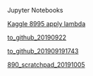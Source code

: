 Jupyter Notebooks

[Kaggle 8995 apply lambda](https://nbviewer.jupyter.org/github/letdata/provisional/blob/master/kaggle_8995_apply_lambda.ipynb)

[to_github_20190922](https://nbviewer.jupyter.org/github/letdata/provisional/blob/master/to_github_20190922.ipynb)

[to_github_201909191743](http://nbviewer.jupyter.org/github/letdata/provisional/blob/master/to_github_201909191743.ipynb)

[890_scratchpad_20191005](http://nbviewer.jupyter.org/github/letdata/provisional/blob/master/890_scratchpad_20191005.ipynb)
